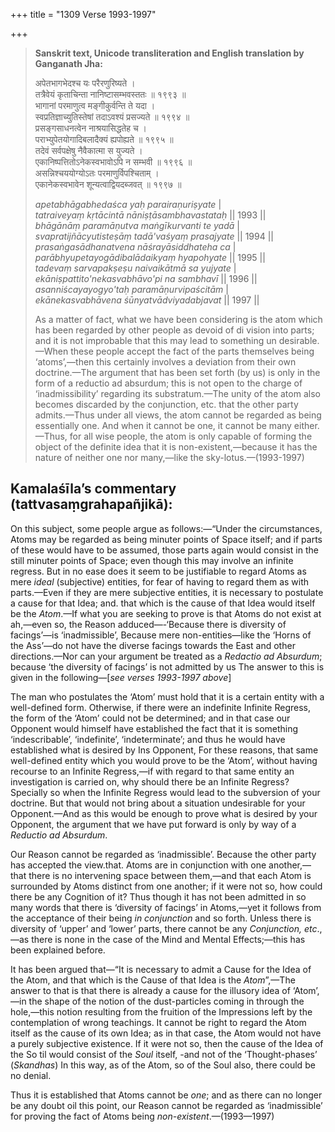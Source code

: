 +++
title = "1309 Verse 1993-1997"

+++
> **Sanskrit text, Unicode transliteration and English translation by Ganganath Jha:** 
>
> अपेतभागभेदश्च यः परैरणुरिष्यते ।  
> तत्रैवेयं कृताचिन्ता नानिष्टासम्भवस्ततः ॥ १९९३ ॥  
> भागानां परमाणुत्व मङ्गीकुर्वन्ति ते यदा ।  
> स्वप्रतिज्ञाच्युतिस्तेषां तदाऽवश्यं प्रसज्यते ॥ १९९४ ॥  
> प्रसङ्गसाधनत्वेन नाश्रयासिद्धतेह च ।  
> पराभ्युपेतयोगादिबलादैक्यं ह्यपोह्यते ॥ १९९५ ॥  
> तदेवं सर्वपक्षेषु नैवैकात्मा स युज्यते ।  
> एकानिष्पत्तितोऽनेकस्वभावोऽपि न सम्भवी ॥ १९९६ ॥  
> असन्निश्चययोग्योऽतः परमाणुर्विपश्चिताम् ।  
> एकानेकस्वभावेन शून्यत्वाद्वियदब्जवत् ॥ १९९७ ॥ 
>
> *apetabhāgabhedaśca yaḥ parairaṇuriṣyate* \|  
> *tatraiveyaṃ kṛtācintā nāniṣṭāsambhavastataḥ* \|\| 1993 \|\|  
> *bhāgānāṃ paramāṇutva maṅgīkurvanti te yadā* \|  
> *svapratijñācyutisteṣāṃ tadā'vaśyaṃ prasajyate* \|\| 1994 \|\|  
> *prasaṅgasādhanatvena nāśrayāsiddhateha ca* \|  
> *parābhyupetayogādibalādaikyaṃ hyapohyate* \|\| 1995 \|\|  
> *tadevaṃ sarvapakṣeṣu naivaikātmā sa yujyate* \|  
> *ekāniṣpattito'nekasvabhāvo'pi na sambhavī* \|\| 1996 \|\|  
> *asanniścayayogyo'taḥ paramāṇurvipaścitām* \|  
> *ekānekasvabhāvena śūnyatvādviyadabjavat* \|\| 1997 \|\| 
>
> As a matter of fact, what we have been considering is the atom which has been regarded by other people as devoid of di vision into parts; and it is not improbable that this may lead to something un desirable.—When these people accept the fact of the parts themselves being ‘atoms’,—then this certainly involves a deviation from their own doctrine.—The argument that has been set forth (by us) is only in the form of a reductio ad absurdum; this is not open to the charge of ‘inadmissibility’ regarding its substratum.—The unity of the atom also becomes discarded by the conjunction, etc. that the other party admits.—Thus under all views, the atom cannot be regarded as being essentially one. And when it cannot be one, it cannot be many either.—Thus, for all wise people, the atom is only capable of forming the object of the definite idea that it is non-existent,—because it has the nature of neither one nor many,—like the sky-lotus.—(1993-1997)



## Kamalaśīla’s commentary (tattvasaṃgrahapañjikā):

On this subject, some people argue as follows:—“Under the circumstances, Atoms may be regarded as being minuter points of Space itself; and if parts of these would have to be assumed, those parts again would consist in the still minuter points of Space; even though this may involve an infinite regress. But in no ease does it seem to be justifiable to regard Atoms as mere *ideal* (subjective) entities, for fear of having to regard them as with parts.—Even if they are mere subjective entities, it is necessary to postulate a cause for that Idea; and. that which is the cause of that Idea would itself be the *Atom*.—If what you are seeking to prove is that Atoms do not exist at ah,—even so, the Reason adduced—-‘Because there is diversity of facings’—is ‘inadmissible’, Because mere non-entities—like the ‘Horns of the Ass’—do not have the diverse facings towards the East and other directions.—Nor can your argument be treated as a *Redactio ad Absurdum*; because ‘the diversity of facings’ is not admitted by us The answer to this is given in the following—[*see verses 1993-1997 above*]

The man who postulates the ‘Atom’ must hold that it is a certain entity with a well-defined form. Otherwise, if there were an indefinite Infinite Regress, the form of the ‘Atom’ could not be determined; and in that case our Opponent would himself have established the fact that it is something ‘indescribable’, ‘indefinite’, ‘indeterminate’; and thus he would have established what is desired by Ins Opponent, For these reasons, that same well-defined entity which you would prove to be the ‘Atom’, without having recourse to an Infinite Regress,—if with regard to that same entity an investigation is carried on, why should there be an Infinite Regress? Specially so when the Infinite Regress would lead to the subversion of your doctrine. But that would not bring about a situation undesirable for your Opponent.—And as this would be enough to prove what is desired by your Opponent, the argument that we have put forward is only by way of a *Reductio ad* *Absurdum*.

Our Reason cannot be regarded as ‘inadmissible’. Because the other party has accepted the view.that. Atoms are in conjunction with one another,—that there is no intervening space between them,—and that each Atom is surrounded by Atoms distinct from one another; if it were not so, how could there be any Cognition of it? Thus though it has not been admitted in so many words that there is ‘diversity of facings’ in Atoms,—yet it follows from the acceptance of their being *in conjunction* and so forth. Unless there is diversity of ‘upper’ and ‘lower’ parts, there cannot be any *Conjunction, etc*.,—as there is none in the case of the Mind and Mental Effects;—this has been explained before.

It has been argued that—“It is necessary to admit a Cause for the Idea of the Atom, and that which is the Cause of that Idea is the *Atom*”,—The answer to that is that there is already a cause for the illusory idea of ‘Atom’,—in the shape of the notion of the dust-particles coming in through the hole,—this notion resulting from the fruition of the Impressions left by the contemplation of wrong teachings. It cannot be right to regard the Atom itself as the cause of its own Idea; as in that case, the Atom would not have a purely subjective existence. If it were not so, then the cause of the Idea of the So til would consist of the *Soul* itself, -and not of the ‘Thought-phases’ (*Skandhas*) In this way, as of the Atom, so of the Soul also, there could be no denial.

Thus it is established that Atoms cannot be *one*; and as there can no longer be any doubt oil this point, our Reason cannot be regarded as ‘inadmissible’ for proving the fact of Atoms being *non-existent*.—(1993—1997)


